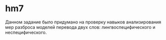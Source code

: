 # hm7
Данном задание было придумано на проверку навыков анализирования мер разброса моделей перевода двух слов: лингвоспецифического и неспецифического.
